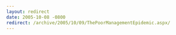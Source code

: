 ```yaml
---
layout: redirect
date: 2005-10-08 -0800
redirect: /archive/2005/10/09/ThePoorManagementEpidemic.aspx/
---
```

